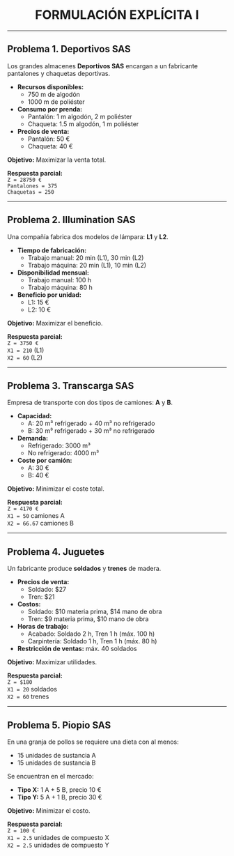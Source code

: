<h1 align="center">FORMULACIÓN EXPLÍCITA I</h1>

---

## Problema 1. Deportivos SAS
Los grandes almacenes **Deportivos SAS** encargan a un fabricante pantalones y chaquetas deportivas.  
- **Recursos disponibles:**  
  - 750 m de algodón  
  - 1000 m de poliéster  
- **Consumo por prenda:**  
  - Pantalón: 1 m algodón, 2 m poliéster  
  - Chaqueta: 1.5 m algodón, 1 m poliéster  
- **Precios de venta:**  
  - Pantalón: 50 €  
  - Chaqueta: 40 €  

**Objetivo:** Maximizar la venta total.  

**Respuesta parcial:**  
`Z = 28750 €`  
`Pantalones = 375`  
`Chaquetas = 250`  

---

## Problema 2. Illumination SAS
Una compañía fabrica dos modelos de lámpara: **L1** y **L2**.  
- **Tiempo de fabricación:**  
  - Trabajo manual: 20 min (L1), 30 min (L2)  
  - Trabajo máquina: 20 min (L1), 10 min (L2)  
- **Disponibilidad mensual:**  
  - Trabajo manual: 100 h  
  - Trabajo máquina: 80 h  
- **Beneficio por unidad:**  
  - L1: 15 €  
  - L2: 10 €  

**Objetivo:** Maximizar el beneficio.  

**Respuesta parcial:**  
`Z = 3750 €`  
`X1 = 210` (L1)  
`X2 = 60` (L2)  

---

## Problema 3. Transcarga SAS
Empresa de transporte con dos tipos de camiones: **A** y **B**.  
- **Capacidad:**  
  - A: 20 m³ refrigerado + 40 m³ no refrigerado  
  - B: 30 m³ refrigerado + 30 m³ no refrigerado  
- **Demanda:**  
  - Refrigerado: 3000 m³  
  - No refrigerado: 4000 m³  
- **Coste por camión:**  
  - A: 30 €  
  - B: 40 €  

**Objetivo:** Minimizar el coste total.  

**Respuesta parcial:**  
`Z = 4170 €`  
`X1 = 50` camiones A  
`X2 = 66.67` camiones B  

---

## Problema 4. Juguetes
Un fabricante produce **soldados** y **trenes** de madera.  
- **Precios de venta:**  
  - Soldado: $27  
  - Tren: $21  
- **Costos:**  
  - Soldado: $10 materia prima, $14 mano de obra  
  - Tren: $9 materia prima, $10 mano de obra  
- **Horas de trabajo:**  
  - Acabado: Soldado 2 h, Tren 1 h (máx. 100 h)  
  - Carpintería: Soldado 1 h, Tren 1 h (máx. 80 h)  
- **Restricción de ventas:** máx. 40 soldados  

**Objetivo:** Maximizar utilidades.  

**Respuesta parcial:**  
`Z = $180`  
`X1 = 20` soldados  
`X2 = 60` trenes  

---

## Problema 5. Piopio SAS
En una granja de pollos se requiere una dieta con al menos:  
- 15 unidades de sustancia A  
- 15 unidades de sustancia B  

Se encuentran en el mercado:  
- **Tipo X:** 1 A + 5 B, precio 10 €  
- **Tipo Y:** 5 A + 1 B, precio 30 €  

**Objetivo:** Minimizar el costo.  

**Respuesta parcial:**  
`Z = 100 €`  
`X1 = 2.5` unidades de compuesto X  
`X2 = 2.5` unidades de compuesto Y  
